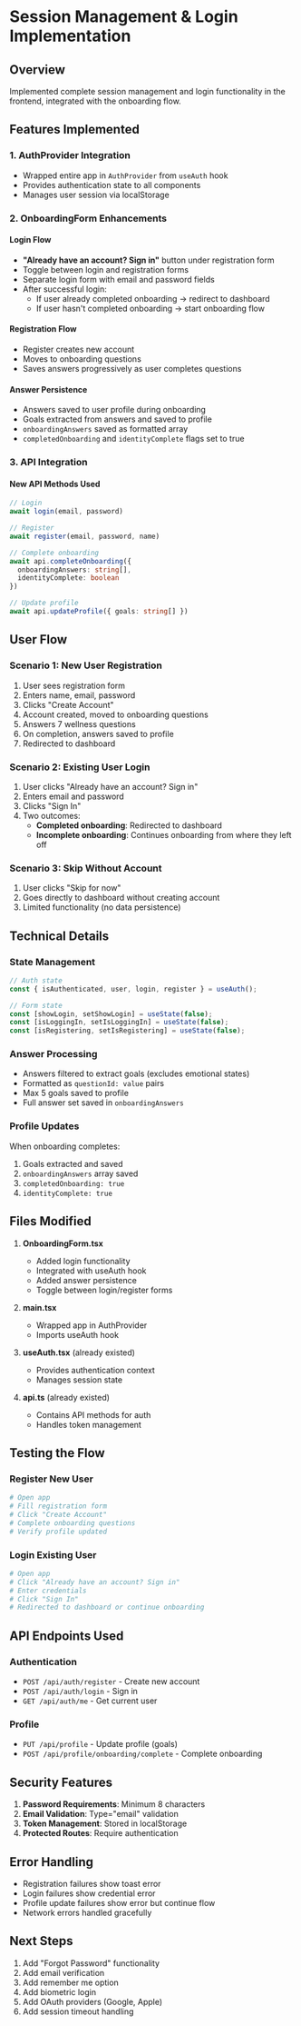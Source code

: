 # Session Management & Login Implementation

## Overview

Implemented complete session management and login functionality in the frontend, integrated with the onboarding flow.

## Features Implemented

### 1. **AuthProvider Integration**

- Wrapped entire app in `AuthProvider` from `useAuth` hook
- Provides authentication state to all components
- Manages user session via localStorage

### 2. **OnboardingForm Enhancements**

#### Login Flow

- **"Already have an account? Sign in"** button under registration form
- Toggle between login and registration forms
- Separate login form with email and password fields
- After successful login:
  - If user already completed onboarding → redirect to dashboard
  - If user hasn't completed onboarding → start onboarding flow

#### Registration Flow

- Register creates new account
- Moves to onboarding questions
- Saves answers progressively as user completes questions

#### Answer Persistence

- Answers saved to user profile during onboarding
- Goals extracted from answers and saved to profile
- `onboardingAnswers` saved as formatted array
- `completedOnboarding` and `identityComplete` flags set to true

### 3. **API Integration**

#### New API Methods Used

```typescript
// Login
await login(email, password)

// Register
await register(email, password, name)

// Complete onboarding
await api.completeOnboarding({
  onboardingAnswers: string[],
  identityComplete: boolean
})

// Update profile
await api.updateProfile({ goals: string[] })
```

## User Flow

### Scenario 1: New User Registration

1. User sees registration form
2. Enters name, email, password
3. Clicks "Create Account"
4. Account created, moved to onboarding questions
5. Answers 7 wellness questions
6. On completion, answers saved to profile
7. Redirected to dashboard

### Scenario 2: Existing User Login

1. User clicks "Already have an account? Sign in"
2. Enters email and password
3. Clicks "Sign In"
4. Two outcomes:
   - **Completed onboarding**: Redirected to dashboard
   - **Incomplete onboarding**: Continues onboarding from where they left off

### Scenario 3: Skip Without Account

1. User clicks "Skip for now"
2. Goes directly to dashboard without creating account
3. Limited functionality (no data persistence)

## Technical Details

### State Management

```typescript
// Auth state
const { isAuthenticated, user, login, register } = useAuth();

// Form state
const [showLogin, setShowLogin] = useState(false);
const [isLoggingIn, setIsLoggingIn] = useState(false);
const [isRegistering, setIsRegistering] = useState(false);
```

### Answer Processing

- Answers filtered to extract goals (excludes emotional states)
- Formatted as `questionId: value` pairs
- Max 5 goals saved to profile
- Full answer set saved in `onboardingAnswers`

### Profile Updates

When onboarding completes:

1. Goals extracted and saved
2. `onboardingAnswers` array saved
3. `completedOnboarding: true`
4. `identityComplete: true`

## Files Modified

1. **OnboardingForm.tsx**

   - Added login functionality
   - Integrated with useAuth hook
   - Added answer persistence
   - Toggle between login/register forms

2. **main.tsx**

   - Wrapped app in AuthProvider
   - Imports useAuth hook

3. **useAuth.tsx** (already existed)

   - Provides authentication context
   - Manages session state

4. **api.ts** (already existed)
   - Contains API methods for auth
   - Handles token management

## Testing the Flow

### Register New User

```bash
# Open app
# Fill registration form
# Click "Create Account"
# Complete onboarding questions
# Verify profile updated
```

### Login Existing User

```bash
# Open app
# Click "Already have an account? Sign in"
# Enter credentials
# Click "Sign In"
# Redirected to dashboard or continue onboarding
```

## API Endpoints Used

### Authentication

- `POST /api/auth/register` - Create new account
- `POST /api/auth/login` - Sign in
- `GET /api/auth/me` - Get current user

### Profile

- `PUT /api/profile` - Update profile (goals)
- `POST /api/profile/onboarding/complete` - Complete onboarding

## Security Features

1. **Password Requirements**: Minimum 8 characters
2. **Email Validation**: Type="email" validation
3. **Token Management**: Stored in localStorage
4. **Protected Routes**: Require authentication

## Error Handling

- Registration failures show toast error
- Login failures show credential error
- Profile update failures show error but continue flow
- Network errors handled gracefully

## Next Steps

1. Add "Forgot Password" functionality
2. Add email verification
3. Add remember me option
4. Add biometric login
5. Add OAuth providers (Google, Apple)
6. Add session timeout handling
